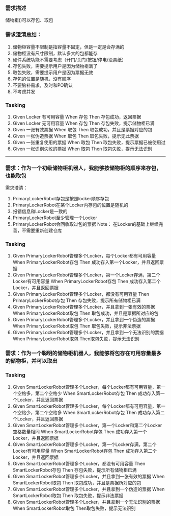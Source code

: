 ### 需求描述
储物柜()可以存包、取包

### 需求澄清总结：
1. 储物柜容量不限制是指容量不固定，但是一定是会存满的
2. 储物柜没有尺寸限制，默认多大的包都能存
3. 硬件系统功能不需要考虑（开门/关门/按钮/停电/没票纸）
4. 存包失败，需要提示用户是因为储物柜满了
5. 取包失败，需要提示用户是因为票据无效
6. 存包的位置是随机，没有顺序
7. 不要脑补需求，及时和PO确认
8. 不考虑并发

### Tasking
1. Given Locker 有可用容量 When 存包 Then 存包成功，返回票据
2. Given Locker 无可用容量 When 存包 Then 存包失败，提示储物柜已满  
3. Given 一张有效票据 When 取包 Then 取包成功，并且是票据对应的包
4. Given 一张伪造票据 When 取包 Then 取包失败，提示无此票据
5. Given 一张重复使用的票据 When 取包 Then 取包失败，提示票据已被使用过  
6. Given 一张识别失败的票据 When 取包 Then 取包失败，提示无法识别

----------------------------------------------
### 需求：作为一个初级储物柜机器人，我能够按储物柜的顺序来存包，也能取包
需求澄清：
1. PrimaryLockerRobot存包是按照locker顺序存包
2. PrimaryLockerRobot在某个Locker内存包的位置是随机的
3. 报错信息和Locker是一致的
4. PrimaryLockerRobot至少管理一个Locker
5. PrimaryLockerRobot会回收取过包的票据
Note：
在Locker的基础上继续完善，不需要重新创建仓库

### Tasking
1. Given PrimaryLockerRobot管理多个Locker，每个Locker都有可用容量 When PrimaryLockerRobot存包 Then 成功存入第一个Locker，并且返回票据
2. Given PrimaryLockerRobot管理多个Locker，第一个Locker存满，第二个Locker有可用容量 When PrimaryLockerRobot存包 Then 成功存入第二个Locker，并且返回票据
3. Given PrimaryLockerRobot管理多个Locker，都没有可用容量 Then PrimaryLockerRobot存包 Then 存包失败，提示所有储物柜已满
4. Given PrimaryLockerRobot管理多个Locker，并且拿到一张有效的票据 When PrimaryLockerRobot取包 Then 取包成功，并且是票据所对应的包
5. Given PrimaryLockerRobot管理多个Locker，并且拿到一个伪造的票据 When PrimaryLockerRobot取包 Then 取包失败，提示非法票据
6. Given PrimaryLockerRobot管理多个Locker，并且拿到一个无法识别的票据 When PrimaryLockerRobot取包 Then取包失败，提示无法识别

### 需求：作为一个聪明的储物柜机器人，我能够将包存在可用容量最多的储物柜，并可以取出

### Tasking
1. Given SmartLockerRobot管理多个Locker，每个Locker都有可用容量，第一个空格多，第二个空格少 When SmartLockerRobot存包 Then 成功存入第一个Locker，并且返回票据
2. Given SmartLockerRobot管理多个Locker，每个Locker都有可用容量，第一个空格少，第二个空格多 When SmartLockerRobot存包 Then 成功存入第二个Locker，并且返回票据
3. Given SmartLockerRobot管理多个Locker，第一个Locker和第二个Locker空格数量相同 When SmartLockerRobot存包 Then 成功存入第一个Locker，并且返回票据
4. Given SmartLockerRobot管理多个Locker，第一个Locker存满，第二个Locker有可用容量 When SmartLockerRobot存包 Then 成功存入第二个Locker，并且返回票据
5. Given SmartLockerRobot管理多个Locker，都没有可用容量 Then SmartLockerRobot存包 Then 存包失败，提示所有储物柜已满
6. Given SmartLockerRobot管理多个Locker，并且拿到一张有效的票据 When SmartLockerRobot取包 Then 取包成功，并且是票据所对应的包
7. Given SmartLockerRobot管理多个Locker，并且拿到一个伪造的票据 When SmartLockerRobot取包 Then 取包失败，提示非法票据
8. Given SmartLockerRobot管理多个Locker，并且拿到一个无法识别的票据 When SmartLockerRobot取包 Then取包失败，提示无法识别